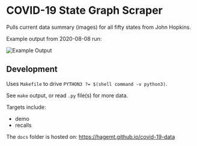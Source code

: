 # COVID-19 State Graph Scraper

Pulls current data summary (images) for all fifty states from John Hopkins.

Example output from 2020-08-08 run:

![Example Output](2020-08-08.gif)

## Development

Uses `Makefile` to drive `PYTHON3 ?= $(shell command -v python3)`.

See `make` output, or read `.py` file(s) for more data.

Targets include:
* demo
* recalls

The `docs` folder is hosted on: https://hagemt.github.io/covid-19-data
